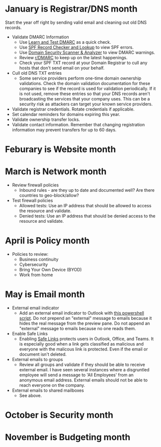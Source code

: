 # January is Registrar/DNS month
Start the year off right by sending valid email and cleaning out old DNS records.
- Validate DMARC Information
  - Use [Learn and Test DMARC](https://www.learndmarc.com/) as a quick check.
  - Use [SPF Record Checker and Lookup](https://easydmarc.com/tools/spf-lookup) to view SPF errors.
  - Use [Domain Security Scanner & Analyzer](https://easydmarc.com/tools/domain-scanner) to view DMARC warnings.
  - Review [r/DMARC](https://www.reddit.com/r/DMARC) to keep up on the latest happenings.
  - Check your SPF TXT record at your Domain Registrar to cull any hosts that don't send email on your behalf.
- Cull old DNS TXT entries
  - Some service providers perform one-time domain ownership validations.  Check the domain validation documentation for these companies to see if the record is used for validation periodically.  If it is not used, remove these entries so that your DNS records aren't broadcasting the services that your company uses.  This can be a security risk as attackers can target your known service providers.
- Validate registrar credentials.  Rotate credentials if applicable.  
- Set calendar reminders for domains expiring this year.
- Validate ownership transfer locks.
- Validate contact information.  Remember that changing registration information may prevent transfers for up to 60 days.

# Feburary is Website month

# March is Network month
- Review firewall policies
  - Inbound rules - are they up to date and documented well?  Are there countries to geo-block/allow?
- Test firewall policies
  - Allowed tests: Use an IP address that should be allowed to access the resource and validate.
  - Denied tests: Use an IP address that should be denied access to the resource and validate.

# April is Policy month
- Policies to review:
  - Business continuity
  - Cybersecurity
  - Bring Your Own Device (BYOD)
  - Work from home

# May is Email month
- External email indicator
  - Add an external email indicator to Outlook with [this powershell script](email_external.ps1).  Do not prepend an "external" message to emails because it hides the real message from the preview pane.  Do not append an "external" message to emails because no one reads them.
- Enable Safe Links
  - Enabling [Safe Links](https://learn.microsoft.com/en-us/defender-office-365/safe-links-policies-configure) protects users in Outlook, Office, and Teams.  It is especially good when a link gets classified as malicious and everyone with the malicous link is protected.  Even if the email or document isn't deleted.
- External emails to groups
  - Review all groups and validate if they should be able to receive external email.  I have seen several instances where a disgruntled employee will send a message to 'All Employees' from an anonymous email address.  External emails should not be able to reach everyone on the company.
- External emails to shared mailboxes
  - See above.

# October is Security month

# November is Budgeting month
